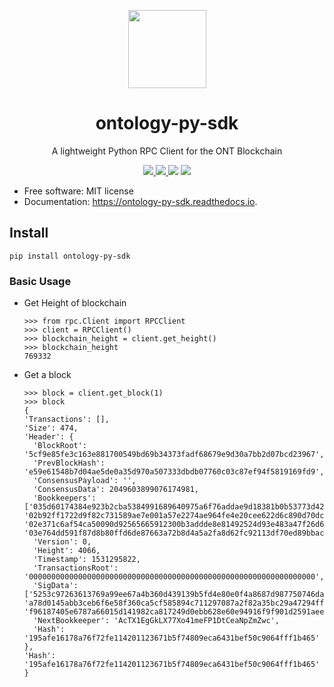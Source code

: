 <p align="center">
  <img
    src="http://res.cloudinary.com/vidsy/image/upload/v1503160820/CoZ_Icon_DARKBLUE_200x178px_oq0gxm.png"
    width="125px;">
</p>

<h1 align="center">ontology-py-sdk</h1>

<p align="center">A lightweight Python RPC Client for the ONT Blockchain</p>
<div align="center">

<a href="https://pypi.python.org/pypi/ontology-py-sdk" rel="nofollow"><img src="https://img.shields.io/pypi/v/ontology-py-sdk.svg">
</a>
<a href="https://travis-ci.org/CityOfZion/ontology-py-sdk" rel="nofollow"><img src="https://img.shields.io/travis/CityOfZion/ontology-py-sdk.svg">
</a>
<a href="https://ontology-py-sdk.readthedocs.io/en/latest/?badge=latest" rel="nofollow"><img src="https://readthedocs.org/projects/ontology-py-sdk/badge/?version=latest"></a>
<a href="https://coveralls.io/github/CityOfZion/ontology-py-sdk?branch=master" rel="nofollow"><img src="https://coveralls.io/repos/github/CityOfZion/ontology-py-sdk/badge.svg?branch=master"></a>
</div>

<ul>
<li>Free software: MIT license</li>
<li>Documentation: <a href="https://ontology-py-sdk.readthedocs.io" rel="nofollow">https://ontology-py-sdk.readthedocs.io</a>.</li>
</ul>


## Install

`pip install ontology-py-sdk`



### Basic Usage

- Get Height of blockchain
    ```
    >>> from rpc.Client import RPCClient
    >>> client = RPCClient()
    >>> blockchain_height = client.get_height()
    >>> blockchain_height
    769332
    ```
    
- Get a block
    ```
    >>> block = client.get_block(1)
    >>> block
    {
    'Transactions': [],
    'Size': 474,
    'Header': {
      'BlockRoot': '5cf9e85fe3c163e881700549bd69b34373fadf68679e9d30a7bb2d07bcd23967',
      'PrevBlockHash': 'e59e61548b7d04ae5de0a35d970a507333dbdb07760c03c87ef94f5819169fd9',
      'ConsensusPayload': '',
      'ConsensusData': 2049603899076174981,
      'Bookkeepers': ['035d60174384e923b2cba5384991689640975a6f76addae9d18381b0b53773d42d', '02b92ff1722d9f82c731589ae7e001a57e2274ae964fe4e20cee622d6c890d70dc', '02e371c6af54ca50090d92565665912300b3addde8e81492524d93e483a47f26d6', '03e764dd591f87d8b80ffd6de87663a72b8d4a5a2fa8d62fc92113df70ed89bbac'],
      'Version': 0,
      'Height': 4066,
      'Timestamp': 1531295822,
      'TransactionsRoot': '0000000000000000000000000000000000000000000000000000000000000000',
      'SigData': ['5253c97263613769a99ee67a4b360d439139b5fd4e80e0f4a8687d987750746da04a5147800a6f34d6691ec9dc7e941cc0fbbf07b1d96bff2305aa9bb08a0e2c', 'a78d0145abb3ceb6f6e58f360ca5cf585894c711297087a2f82a35bc29a47294ff2cad518e241f229879d4a0f78c7fed2295a49e50a707e69994e3d407cd9213', 'f96187405e6787a66015d141982ca817249d0ebb628e60e94916f9f901d2591aee77840e0d03d9ebb5cc0edf362c0012f1c8a270cb8d142d552b6379e04c7e45'],
      'NextBookkeeper': 'AcTX1EgGkLX77Xo41meFP1DtCeaNpZmZwc',
      'Hash': '195afe16178a76f72fe114201123671b5f74809eca6431bef50c9064fff1b465'
    },
    'Hash': '195afe16178a76f72fe114201123671b5f74809eca6431bef50c9064fff1b465'
    }
    ```
    
    
    
